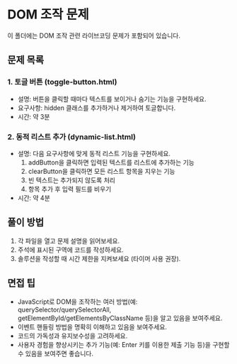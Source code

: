 # DOM 조작 문제

이 폴더에는 DOM 조작 관련 라이브코딩 문제가 포함되어 있습니다.

## 문제 목록

### 1. 토글 버튼 (toggle-button.html)
- 설명: 버튼을 클릭할 때마다 텍스트를 보이거나 숨기는 기능을 구현하세요.
- 요구사항: hidden 클래스를 추가하거나 제거하여 토글합니다.
- 시간: 약 3분

### 2. 동적 리스트 추가 (dynamic-list.html)
- 설명: 다음 요구사항에 맞게 동적 리스트 기능을 구현하세요.
  1. addButton을 클릭하면 입력된 텍스트를 리스트에 추가하는 기능
  2. clearButton을 클릭하면 모든 리스트 항목을 지우는 기능
  3. 빈 텍스트는 추가되지 않도록 처리
  4. 항목 추가 후 입력 필드를 비우기
- 시간: 약 4분

## 풀이 방법

1. 각 파일을 열고 문제 설명을 읽어보세요.
2. 주석에 표시된 구역에 코드를 작성하세요.
3. 솔루션을 작성할 때 시간 제한을 지켜보세요 (타이머 사용 권장).

## 면접 팁

- JavaScript로 DOM을 조작하는 여러 방법(예: querySelector/querySelectorAll, getElementById/getElementsByClassName 등)을 알고 있음을 보여주세요.
- 이벤트 핸들링 방법을 명확히 이해하고 있음을 보여주세요.
- 코드의 가독성과 유지보수성을 고려하세요.
- 사용자 경험을 향상시키는 추가 기능(예: Enter 키를 이용한 제출 기능 등)을 구현할 수 있음을 보여주면 좋습니다.
